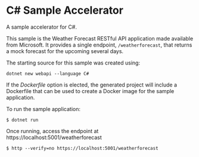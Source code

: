 # C# Sample Accelerator

A sample accelerator for C#.

This sample is the Weather Forecast RESTful API application made available from Microsoft.  It provides a single endpoint, `/weatherforecast`, that returns a mock forecast for the upcoming several days.

The starting source for this sample was created using:
```
dotnet new webapi --language C#
```

If the _Dockerfile_ option is elected, the generated project will include a Dockerfile that can be used to create a Docker image for the sample application.

To run the sample application:

```
$ dotnet run
```

Once running, access the endpoint at https://localhost:5001/weatherforecast

```
$ http --verify=no https://localhost:5001/weatherforecast
```
